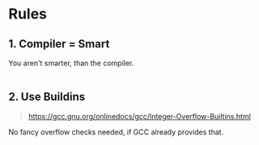 # Rules  
## 1. Compiler = Smart
You aren't smarter, than the compiler.  
<br>

## 2. Use Buildins
> https://gcc.gnu.org/onlinedocs/gcc/Integer-Overflow-Builtins.html

No fancy overflow checks needed, if GCC already provides that.  
